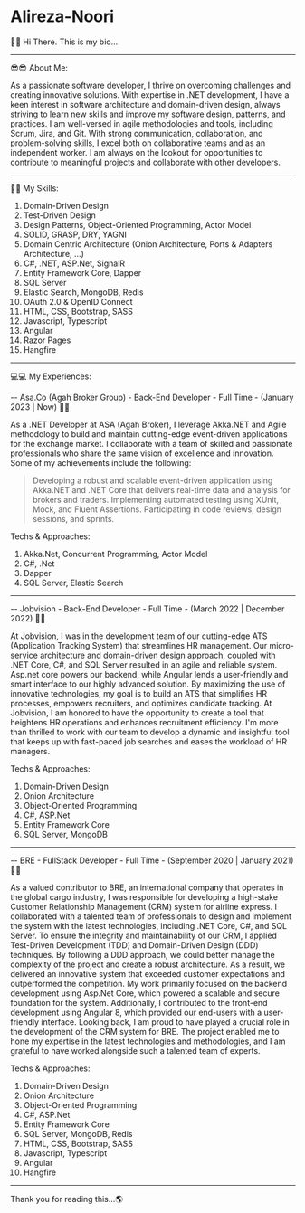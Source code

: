 # Alireza-Noori

👋👋 Hi There.
This is my bio...

-----------------------------------------------------------------------------

😎😎 About Me:

  As a passionate software developer, I thrive on overcoming challenges and creating innovative solutions. With expertise in .NET development, I have a keen interest in software architecture and domain-driven design, always striving to learn new skills and improve my software design, patterns, and practices. I am well-versed in agile methodologies and tools, including Scrum, Jira, and Git. With strong communication, collaboration, and problem-solving skills, I excel both on collaborative teams and as an independent worker. I am always on the lookout for opportunities to contribute to meaningful projects and collaborate with other developers.

-----------------------------------------------------------------------------

🎨🎨 My Skills:

  1. Domain-Driven Design
  2. Test-Driven Design
  3. Design Patterns, Object-Oriented Programming, Actor Model
  4. SOLID, GRASP, DRY, YAGNI
  5. Domain Centric Architecture (Onion Architecture, Ports & Adapters Architecture, ...)
  5. C#, .NET, ASP.Net, SignalR
  6. Entity Framework Core, Dapper
  7. SQL Server
  8. Elastic Search, MongoDB, Redis
  9. OAuth 2.0 & OpenID Connect
  10. HTML, CSS, Bootstrap, SASS
  11. Javascript, Typescript
  12. Angular
  13. Razor Pages
  14. Hangfire
  
-----------------------------------------------------------------------------

💻💻 My Experiences:

-- Asa.Co (Agah Broker Group)  -  Back-End Developer  -  Full Time  - (January 2023 | Now) 🚀🚀
  
  As a .NET Developer at ASA (Agah Broker), I leverage Akka.NET and Agile methodology to build and maintain cutting-edge event-driven applications for the exchange market. I collaborate with a team of skilled and passionate professionals who share the same vision of excellence and innovation. Some of my achievements include the following:
> Developing a robust and scalable event-driven application using Akka.NET and .NET Core that delivers real-time data and analysis for brokers and traders.
> Implementing automated testing using XUnit, Mock, and Fluent Assertions.
> Participating in code reviews, design sessions, and sprints.

Techs & Approaches:
  1. Akka.Net, Concurrent Programming, Actor Model
  2. C#, .Net
  3. Dapper
  4. SQL Server, Elastic Search

-----------------------------------------------------------------------------

-- Jobvision -  Back-End Developer  -  Full Time  -  (March 2022 | December 2022) 🚀🚀

  At Jobvision, I was in the development team of our cutting-edge ATS (Application Tracking System) that streamlines HR management. Our micro-service architecture and domain-driven design approach, coupled with .NET Core, C#, and SQL Server resulted in an agile and reliable system. Asp.net core powers our backend, while Angular lends a user-friendly and smart interface to our highly advanced solution. By maximizing the use of innovative technologies, my goal is to build an ATS that simplifies HR processes, empowers recruiters, and optimizes candidate tracking. At Jobvision, I am honored to have the opportunity to create a tool that heightens HR operations and enhances recruitment efficiency. I'm more than thrilled to work with our team to develop a dynamic and insightful tool that keeps up with fast-paced job searches and eases the workload of HR managers.
  
Techs & Approaches:
  1. Domain-Driven Design
  2. Onion Architecture
  3. Object-Oriented Programming
  4. C#, ASP.Net
  5. Entity Framework Core
  6. SQL Server, MongoDB

-----------------------------------------------------------------------------

-- BRE -  FullStack Developer  -  Full Time  -  (September 2020 | January 2021) 🚀🚀

As a valued contributor to BRE, an international company that operates in the global cargo industry, I was responsible for developing a high-stake Customer Relationship Management (CRM) system for airline express. I collaborated with a talented team of professionals to design and implement the system with the latest technologies, including .NET Core, C#, and SQL Server. To ensure the integrity and maintainability of our CRM, I applied Test-Driven Development (TDD) and Domain-Driven Design (DDD) techniques. By following a DDD approach, we could better manage the complexity of the project and create a robust architecture. As a result, we delivered an innovative system that exceeded customer expectations and outperformed the competition. My work primarily focused on the backend development using Asp.Net Core, which powered a scalable and secure foundation for the system. Additionally, I contributed to the front-end development using Angular 8, which provided our end-users with a user-friendly interface. Looking back, I am proud to have played a crucial role in the development of the CRM system for BRE. The project enabled me to hone my expertise in the latest technologies and methodologies, and I am grateful to have worked alongside such a talented team of experts.

Techs & Approaches:
  1. Domain-Driven Design
  2. Onion Architecture
  3. Object-Oriented Programming
  4. C#, ASP.Net
  5. Entity Framework Core
  6. SQL Server, MongoDB, Redis
  7. HTML, CSS, Bootstrap, SASS
  11. Javascript, Typescript
  12. Angular
  13. Hangfire

-----------------------------------------------------------------------------

Thank you for reading this...🌎
